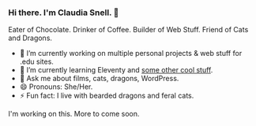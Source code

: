 ### Hi there. I'm Claudia Snell.   👋

Eater of Chocolate. Drinker of Coffee. Builder of Web Stuff. Friend of Cats and Dragons.

- 🔭 I’m currently working on multiple personal projects & web stuff for .edu sites.
- 🌱 I’m currently learning Eleventy and [some other cool stuff](https://claudiasnell.dev/about/). 
- 💬 Ask me about films, cats, dragons, WordPress.
- 😄 Pronouns: She/Her.
- ⚡ Fun fact: I live with bearded dragons and feral cats. 

I'm working on this. More to come soon. 

